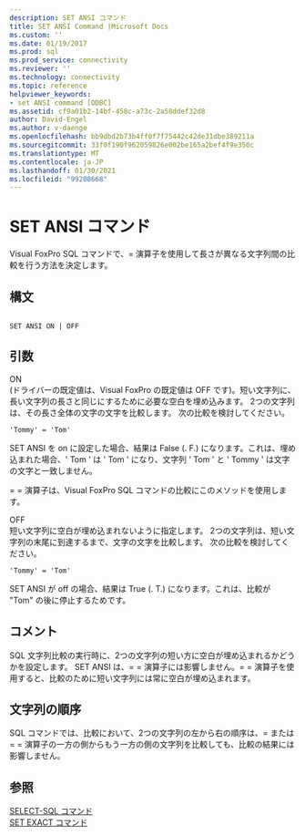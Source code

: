 ```yaml
---
description: SET ANSI コマンド
title: SET ANSI Command |Microsoft Docs
ms.custom: ''
ms.date: 01/19/2017
ms.prod: sql
ms.prod_service: connectivity
ms.reviewer: ''
ms.technology: connectivity
ms.topic: reference
helpviewer_keywords:
- set ANSI command [ODBC]
ms.assetid: cf9a01b2-14bf-458c-a73c-2a58ddef32d8
author: David-Engel
ms.author: v-daenge
ms.openlocfilehash: bb9dbd2b73b4ff0f7f75442c42de31dbe389211a
ms.sourcegitcommit: 33f0f190f962059826e002be165a2bef4f9e350c
ms.translationtype: MT
ms.contentlocale: ja-JP
ms.lasthandoff: 01/30/2021
ms.locfileid: "99208668"
---
```

# <a name="set-ansi-command"></a>SET ANSI コマンド
Visual FoxPro SQL コマンドで、= 演算子を使用して長さが異なる文字列間の比較を行う方法を決定します。  
  
## <a name="syntax"></a>構文  
  
```  
  
SET ANSI ON | OFF  
```  
  
## <a name="arguments"></a>引数  
 ON  
 (ドライバーの既定値は、Visual FoxPro の既定値は OFF です)。短い文字列に、長い文字列の長さと同じにするために必要な空白を埋め込みます。 2つの文字列は、その長さ全体の文字の文字を比較します。 次の比較を検討してください。  
  
```  
'Tommy' = 'Tom'  
```  
  
 SET ANSI を on に設定した場合、結果は False (. F.) になります。これは、埋め込まれた場合、' Tom ' は ' Tom ' になり、文字列 ' Tom ' と ' Tommy ' は文字の文字と一致しません。  
  
 = = 演算子は、Visual FoxPro SQL コマンドの比較にこのメソッドを使用します。  
  
 OFF  
 短い文字列に空白が埋め込まれないように指定します。 2つの文字列は、短い文字列の末尾に到達するまで、文字の文字を比較します。 次の比較を検討してください。  
  
```  
'Tommy' = 'Tom'  
```  
  
 SET ANSI が off の場合、結果は True (. T.) になります。これは、比較が "Tom" の後に停止するためです。  
  
## <a name="remarks"></a>コメント  
 SQL 文字列比較の実行時に、2つの文字列の短い方に空白が埋め込まれるかどうかを設定します。 SET ANSI は、= = 演算子には影響しません。= = 演算子を使用すると、比較のために短い文字列には常に空白が埋め込まれます。  
  
## <a name="string-order"></a>文字列の順序  
 SQL コマンドでは、比較において、2つの文字列の左から右の順序は、= または = = 演算子の一方の側からもう一方の側の文字列を比較しても、比較の結果には影響しません。  
  
## <a name="see-also"></a>参照  
 [SELECT-SQL コマンド](../../odbc/microsoft/select-sql-command.md)   
 [SET EXACT コマンド](../../odbc/microsoft/set-exact-command.md)
